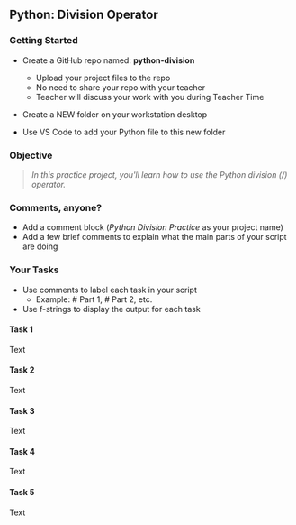 ## Python: Division Operator

### Getting Started

- Create a GitHub repo named: **python-division**
    - Upload your project files to the repo
    - No need to share your repo with your teacher
    - Teacher will discuss your work with you during Teacher  Time

- Create a NEW folder on your workstation desktop
- Use VS Code to add your Python file to this new folder


### Objective

> *In this practice project, you'll learn how to use the Python division (/) operator.*


### Comments, anyone?

- Add a comment block (*Python Division Practice* as your project name)
- Add a few brief comments to explain what the main parts of your script are doing

### Your Tasks

- Use comments to label each task in your script
  - Example: # Part 1, # Part 2, etc.
- Use f-strings to display the output for each task

#### Task 1

Text

#### Task 2

Text

#### Task 3

Text

#### Task 4

Text

#### Task 5

Text
